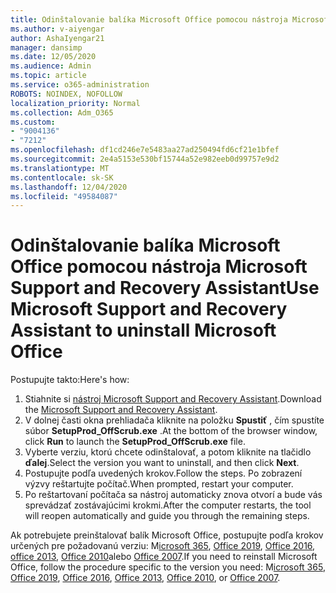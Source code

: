 ```yaml
---
title: Odinštalovanie balíka Microsoft Office pomocou nástroja Microsoft Support and Recovery Assistant
ms.author: v-aiyengar
author: AshaIyengar21
manager: dansimp
ms.date: 12/05/2020
ms.audience: Admin
ms.topic: article
ms.service: o365-administration
ROBOTS: NOINDEX, NOFOLLOW
localization_priority: Normal
ms.collection: Adm_O365
ms.custom:
- "9004136"
- "7212"
ms.openlocfilehash: df1cd246e7e5483aa27ad250494fd6cf21e1bfef
ms.sourcegitcommit: 2e4a5153e530bf15744a52e982eeb0d99757e9d2
ms.translationtype: MT
ms.contentlocale: sk-SK
ms.lasthandoff: 12/04/2020
ms.locfileid: "49584087"
---
```

# <a name="use-microsoft-support-and-recovery-assistant-to-uninstall-microsoft-office"></a><span data-ttu-id="62178-102">Odinštalovanie balíka Microsoft Office pomocou nástroja Microsoft Support and Recovery Assistant</span><span class="sxs-lookup"><span data-stu-id="62178-102">Use Microsoft Support and Recovery Assistant to uninstall Microsoft Office</span></span>

<span data-ttu-id="62178-103">Postupujte takto:</span><span class="sxs-lookup"><span data-stu-id="62178-103">Here's how:</span></span>

1. <span data-ttu-id="62178-104">Stiahnite si [nástroj Microsoft Support and Recovery Assistant](https://go.microsoft.com/fwlink/?linkid=2139122).</span><span class="sxs-lookup"><span data-stu-id="62178-104">Download the [Microsoft Support and Recovery Assistant](https://go.microsoft.com/fwlink/?linkid=2139122).</span></span>
1. <span data-ttu-id="62178-105">V dolnej časti okna prehliadača kliknite na položku **Spustiť** , čím spustíte súbor **SetupProd_OffScrub.exe** .</span><span class="sxs-lookup"><span data-stu-id="62178-105">At the bottom of the browser window, click **Run** to launch the **SetupProd_OffScrub.exe** file.</span></span>
1. <span data-ttu-id="62178-106">Vyberte verziu, ktorú chcete odinštalovať, a potom kliknite na tlačidlo **ďalej**.</span><span class="sxs-lookup"><span data-stu-id="62178-106">Select the version you want to uninstall, and then click **Next**.</span></span>
1. <span data-ttu-id="62178-107">Postupujte podľa uvedených krokov.</span><span class="sxs-lookup"><span data-stu-id="62178-107">Follow the steps.</span></span> <span data-ttu-id="62178-108">Po zobrazení výzvy reštartujte počítač.</span><span class="sxs-lookup"><span data-stu-id="62178-108">When prompted, restart your computer.</span></span>
1. <span data-ttu-id="62178-109">Po reštartovaní počítača sa nástroj automaticky znova otvorí a bude vás sprevádzať zostávajúcimi krokmi.</span><span class="sxs-lookup"><span data-stu-id="62178-109">After the computer restarts, the tool will reopen automatically and guide you through the remaining steps.</span></span>

<span data-ttu-id="62178-110">Ak potrebujete preinštalovať balík Microsoft Office, postupujte podľa krokov určených pre požadovanú verziu: M[icrosoft 365](https://go.microsoft.com/fwlink/?linkid=2138843), [Office 2019](https://go.microsoft.com/fwlink/?linkid=2138843), [Office 2016](https://go.microsoft.com/fwlink/?linkid=2138919), [office 2013](https://go.microsoft.com/fwlink/?linkid=2138919), [Office 2010](https://go.microsoft.com/fwlink/?linkid=2139237)alebo [Office 2007](https://go.microsoft.com/fwlink/?linkid=2138644).</span><span class="sxs-lookup"><span data-stu-id="62178-110">If you need to reinstall Microsoft Office, follow the procedure specific to the version you need: M[icrosoft 365](https://go.microsoft.com/fwlink/?linkid=2138843), [Office 2019](https://go.microsoft.com/fwlink/?linkid=2138843), [Office 2016](https://go.microsoft.com/fwlink/?linkid=2138919), [Office 2013](https://go.microsoft.com/fwlink/?linkid=2138919), [Office 2010](https://go.microsoft.com/fwlink/?linkid=2139237), or [Office 2007](https://go.microsoft.com/fwlink/?linkid=2138644).</span></span>